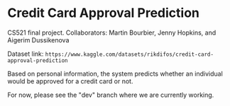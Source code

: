 # Credit Card Approval Prediction

CS521 final project. Collaborators: Martin Bourbier, Jenny Hopkins, and Aigerim Dussikenova

Dataset link: `https://www.kaggle.com/datasets/rikdifos/credit-card-approval-prediction`

Based on personal information, the system predicts whether an individual would be approved for a credit card or not.

For now, please see the "dev" branch where we are currently working.
